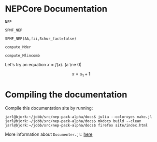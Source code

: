 
# NEPCore Documentation



```@docs
NEP
```

```@docs
SPMF_NEP
```

```@docs
SPMF_NEP(AA,fii,Schur_fact=false)
```

```@docs
compute_Mder
```


```@docs
compute_Mlincomb
```

Let's try an equation $x=f(x)$. \(a \ne 0\)

```math
x=x_1+1
```

# Compiling the documentation

Compile this documentation site by running:
```
jarl@bjork:~/jobb/src/nep-pack-alpha/docs$ julia --color=yes make.jl
jarl@bjork:~/jobb/src/nep-pack-alpha/docs$ mkdocs build --clean
jarl@bjork:~/jobb/src/nep-pack-alpha/docs$ firefox site/index.html
```

More information about `Documenter.jl`: [here](https://juliadocs.github.io/Documenter.jl/v0.1.3/man/guide/#Package-Guide-1)

